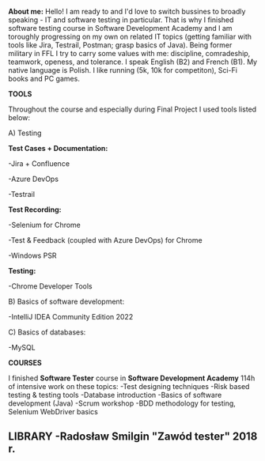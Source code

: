**About me:**
Hello! I am ready to and I'd love to switch bussines to broadly speaking - IT and software testing in particular.
That is why I finished software testing course in Software Development Academy and I am toroughly progressing on my own on related IT topics (getting familiar with tools like Jira, Testrail, Postman; grasp basics of Java).
Being former military in FFL I try to carry some values with me: discipline, comradeship, teamwork, openess, and tolerance.
I speak English (B2) and French (B1). My native language is Polish.
I like running (5k, 10k for competiton), Sci-Fi books and PC games.




**TOOLS**

Throughout the course and especially during Final Project I used tools listed below:

A) Testing

**Test Cases + Documentation:**

-Jira + Confluence

-Azure DevOps 

-Testrail

**Test Recording:**

-Selenium for Chrome

-Test & Feedback (coupled with Azure DevOps) for Chrome

-Windows PSR

**Testing:**

-Chrome Developer Tools


B) Basics of software development:

-IntelliJ IDEA Community Edition 2022


C) Basics of databases:

-MySQL





**COURSES**

I finished **Software Tester** course in **Software Development Academy**
114h of intensive work on these topics:
-Test designing techniques
-Risk based testing & testing tools
-Database introduction
-Basics of software development (Java)
-Scrum workshop
-BDD methodology for testing, Selenium WebDriver basics

**LIBRARY**
-Radosław Smilgin "Zawód tester" 2018 r.
-
